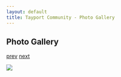 ```yaml
---
layout: default
title: Tayport Community - Photo Gallery
---
```

## Photo Gallery

[prev](http://tayport.org.uk/photo/97) [next](http://tayport.org.uk/photo/99)

![ ](http://tayport.org.uk/media/098.jpg " ")

